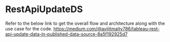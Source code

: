 # RestApiUpdateDS
Refer to the below link to get the overall flow and architecture along with the use case for the code. 
https://medium.com/@avijitmaity786/tableau-rest-api-update-data-in-published-data-source-8a5f192925d7
